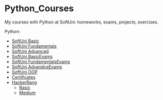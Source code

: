 # Python_Courses
My courses with Python at SoftUni: homeworks, exams, projects, exercises.

Python:
 - [SoftUni Basic](Basic_SoftUni)
 - [SoftUni Fundamentals](Fundamentals_SoftUni)
 - [SoftUni Advanced](Advanced_Softuni)
 - [SoftUni BasicExams](Basic_exams)
 - [SoftUni FundamentalsExams](Fundamentals_exams)
 - [SoftUni AdvandceExams](Advanced_exams)
 - [SoftUni OOP](OOP_Softuni)
 - [Certificates](Certificate_basics)
 - [HackerRang](HackerRang)
    - [Basic](HackerRang/Basic)
    - [Medium](HackerRang/Medium)
